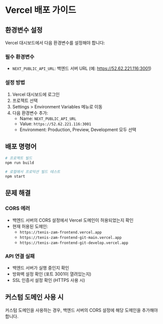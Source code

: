 # Vercel 배포 가이드

## 환경변수 설정

Vercel 대시보드에서 다음 환경변수를 설정해야 합니다:

### 필수 환경변수
- `NEXT_PUBLIC_API_URL`: 백엔드 서버 URL (예: https://52.62.221.116:3001)

### 설정 방법
1. Vercel 대시보드에 로그인
2. 프로젝트 선택
3. Settings > Environment Variables 메뉴로 이동
4. 다음 환경변수 추가:
   - Name: `NEXT_PUBLIC_API_URL`
   - Value: `https://52.62.221.116:3001`
   - Environment: Production, Preview, Development 모두 선택

## 배포 명령어

```bash
# 프로젝트 빌드
npm run build

# 로컬에서 프로덕션 빌드 테스트
npm start
```

## 문제 해결

### CORS 에러
- 백엔드 서버의 CORS 설정에서 Vercel 도메인이 허용되었는지 확인
- 현재 허용된 도메인:
  - `https://tenis-zam-frontend.vercel.app`
  - `https://tenis-zam-frontend-git-main.vercel.app`
  - `https://tenis-zam-frontend-git-develop.vercel.app`

### API 연결 실패
- 백엔드 서버가 실행 중인지 확인
- 방화벽 설정 확인 (포트 3001이 열려있는지)
- SSL 인증서 설정 확인 (HTTPS 사용 시)

## 커스텀 도메인 사용 시
커스텀 도메인을 사용하는 경우, 백엔드 서버의 CORS 설정에 해당 도메인을 추가해야 합니다.
